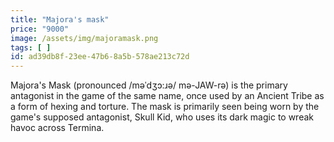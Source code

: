 ```yaml
---
title: "Majora's mask"
price: "9000"
image: /assets/img/majoramask.png
tags: [ ]
id: ad39db8f-23ee-47b6-8a5b-578ae213c72d
---
```

Majora's Mask (pronounced /məˈdʒɔ:ɹə/ mə-JAW-rə) is the primary antagonist in the 
game of the same name, once used by an Ancient Tribe as a form of hexing and torture.
The mask is primarily seen being worn by the game's supposed antagonist, Skull Kid, 
who uses its dark magic to wreak havoc across Termina.